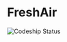 FreshAir
========


![Codeship Status](https://www.codeship.io/projects/8ef34150-b65e-0131-a602-1a54ead18bd9/status)